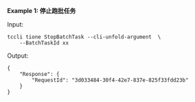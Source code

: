 **Example 1: 停止跑批任务**



Input: 

```
tccli tione StopBatchTask --cli-unfold-argument  \
    --BatchTaskId xx
```

Output: 
```
{
    "Response": {
        "RequestId": "3d033484-30f4-42e7-837e-825f33fdd23b"
    }
}
```

